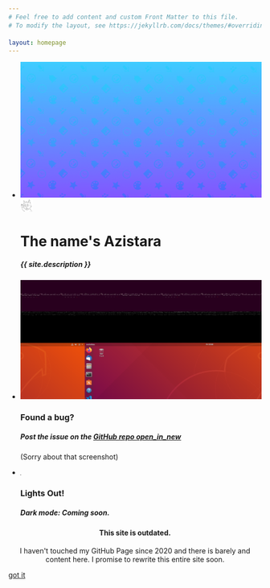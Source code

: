 ```yaml
---
# Feel free to add content and custom Front Matter to this file.
# To modify the layout, see https://jekyllrb.com/docs/themes/#overriding-theme-defaults

layout: homepage
---
```


<div class="slider home-slider">
    <ul class="slides">
        <li>
            <img class="slider-bkg" src="assets/img/bkg2.png">
            <div class="hp-caption caption left-align">
                <img class="circle responsive-img pfp" src="/assets/img/pfp.png" width="25">
                <h1 class="hdwrite">The name's Azistara</h1>
                <h5 class="light grey-text text-lighten-3">{{ site.description }}</h5>
            </div>
        </li>
        <li>
            <img class="slider-bkg" src="assets/img/bug.png">
            <div class="hp-caption caption left-align">
                <h3>Found a bug?</h3>
                <h5 class="light grey-text text-lighten-3">Post the issue on the
                <a href="https://github.com/Azistara/azistara.github.io"  target="_blank" class="-lightblue-text lighten-3">GitHub repo <i class="material-icons">open_in_new</i></a></h5>
                <p class="light grey-text text-lighten-4">(Sorry about that screenshot)</p>
            </div>
        </li>
        <li>
            <img class="slider-bkg" src="assets/img/blackPixel.png">
            <div class="hp-caption caption right-align">
                <h3 class="light grey-text text-darken-3">Lights Out!</h3>
                <h5 class="light grey-text text-darken-3">Dark mode: Coming soon.</h5>
            </div>
        </li>
    </ul>
</div>

<div id="notice1" class="modal bottom-sheet">
    <center>
        <div class="modal-content">
        <h4>This site is outdated.</h4>
        <p>
            I haven't touched my GitHub Page since 2020 and there is barely and content here.
            I promise to rewrite this entire site soon.
            </p>
        </div>
    </center>
    <div class="modal-footer">
      <a href="#!" class="modal-close waves-effect waves-teal btn-flat">got it</a>
    </div>
  </div>

<script>
    document.addEventListener('DOMContentLoaded', function() {
        var auto = window.innerHeight;
        var elems = document.querySelectorAll('.slider','.modal');
        //Initialize Slider
        var instances = M.Slider.init(elems, {
            duration:1000,
            height:auto,
            indicators:false,
            interval:5000,
        });
        var dialog = document.getElementById('notice1');
        var dlg = M.Modal.init(dialog, {
           dismissible:false,
           });
        dlg.open();
    });
</script>
 
